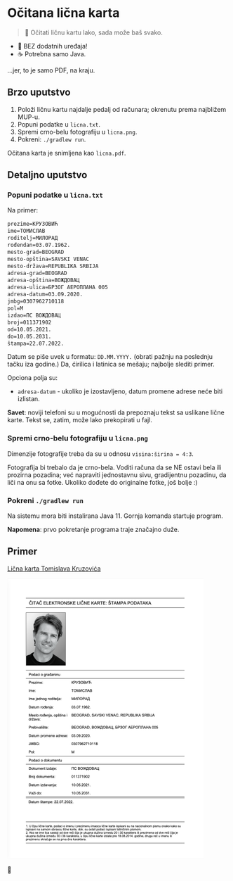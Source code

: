 # Očitana lična karta

> 🤯 Očitati ličnu kartu lako, sada može baš svako.

+ 🚀 BEZ dodatnih uređaja!
+ ☕️ Potrebna samo Java.

...jer, to je samo PDF, na kraju.

## Brzo uputstvo

1. Položi ličnu kartu najdalje pedalj od računara; okrenutu prema najbližem MUP-u.
2. Popuni podatke u `licna.txt`.
3. Spremi crno-belu fotografiju u `licna.png`.
4. Pokreni: `./gradlew run`.

Očitana karta je snimljena kao `licna.pdf`.

## Detaljno uputstvo

### Popuni podatke u `licna.txt`

Na primer:
```dotenv
prezime=КРУЗОВИЋ
ime=ТОМИСЛАВ
roditelj=МИЛОРАД
rođendan=03.07.1962.
mesto-grad=BEOGRAD
mesto-opština=SAVSKI VENAC
mesto-država=REPUBLIKA SRBIJA
adresa-grad=BEOGRAD
adresa-opština=ВОЖДОВАЦ
adresa-ulica=БРЗОГ АЕРОПЛАНА 005
adresa-datum=03.09.2020.
jmbg=0307962710118
pol=M
izdao=ПС ВОЖДОВАЦ
broj=011371902
od=10.05.2021.
do=10.05.2031.
štampa=22.07.2022.
```

Datum se piše uvek u formatu: `DD.MM.YYYY.` (obrati pažnju na poslednju tačku iza godine.) Da, ćirilica i latinica se mešaju; najbolje slediti primer.

Opciona polja su:

+ `adresa-datum` - ukoliko je izostavljeno, datum promene adrese neće biti izlistan.

**Savet**: noviji telefoni su u mogućnosti da prepoznaju tekst sa uslikane lične karte. Tekst se, zatim, može lako prekopirati u fajl.

### Spremi crno-belu fotografiju u `licna.png`

Dimenzije fotografije treba da su u odnosu `visina:širina = 4:3`.

Fotografija bi trebalo da je crno-bela. Voditi računa da se NE ostavi bela ili prozirna pozadina; već napraviti jednostavnu sivu, gradijentnu pozadinu, da liči na onu sa fotke. Ukoliko dođete do originalne fotke, još bolje :)

### Pokreni `./gradlew run`

Na sistemu mora biti instalirana Java 11. Gornja komanda startuje program.

**Napomena**: prvo pokretanje programa traje značajno duže.

## Primer

[Lična karta Tomislava Kruzovića](licna.pdf)

![](primer.png)

💜
